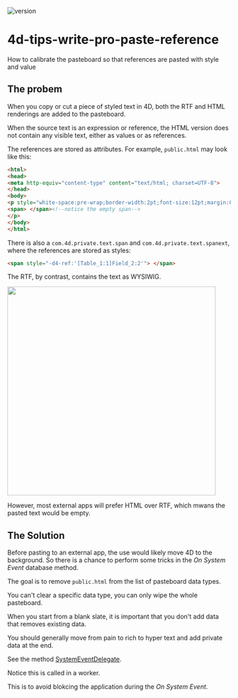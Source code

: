 ![version](https://img.shields.io/badge/version-19%2B-5682DF)

# 4d-tips-write-pro-paste-reference
How to calibrate the pasteboard so that references are pasted with style and value

## The probem

When you copy or cut a piece of styled text in 4D, both the RTF and HTML renderings are added to the pasteboard.

When the source text is an expression or reference, the HTML version does not contain any visible text, either as values or as references.

The references are stored as attributes. For example, `public.html` may look like this:

```html
<html>
<head>
<meta http-equiv="content-type" content="text/html; charset=UTF-8">
</head>
<body>
<p style="white-space:pre-wrap;border-width:2pt;font-size:12pt;margin:0pt;padding:0pt;font-family:'Times New Roman'">
<span> </span><!--notice the empty span-->
</p>
</body>
</html>
```

There is also a `com.4d.private.text.span` and  `com.4d.private.text.spanext`, where the references are stored as styles:

```html
<span style="-d4-ref:'[Table_1:1]Field_2:2'"> </span>
```

The RTF, by contrast, contains the text as WYSIWIG.

<img width="470" alt="" src="https://user-images.githubusercontent.com/1725068/194074664-693a6fe6-169f-4509-94a5-60db7f819e7a.png">

However, most external apps will prefer HTML over RTF, which mwans the pasted text would be empty.

## The Solution

Before pasting to an external app, the use would likely move 4D to the background. So there is a chance to perform some tricks in the *On System Event* database method.

The goal is to remove `public.html` from the list of pasteboard data types. 

You can't clear a specific data type, you can only wipe the whole pasteboard.

When you start from a blank slate, it is important that you don't add data that removes existing data. 

You should generally move from pain to rich to hyper text and add private data at the end.

See the method [SystemEventDelegate](https://github.com/miyako/4d-tips-write-pro-paste-reference/blob/main/write-pro-pasteboard-example/Project/Sources/Methods/SystemEventDelegate.4dm).

Notice this is called in a worker. 

This is to avoid blokcing the application during the *On System Event*.
